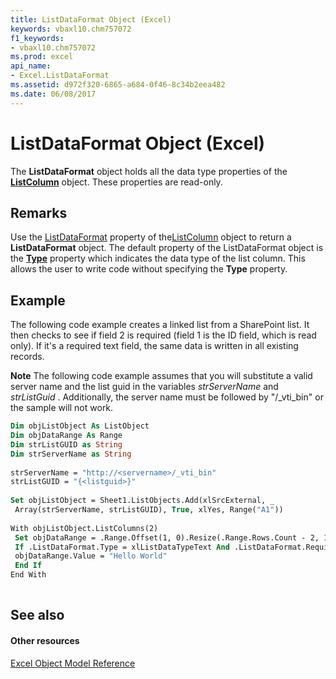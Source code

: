 ```yaml
---
title: ListDataFormat Object (Excel)
keywords: vbaxl10.chm757072
f1_keywords:
- vbaxl10.chm757072
ms.prod: excel
api_name:
- Excel.ListDataFormat
ms.assetid: d972f320-6865-a684-0f46-8c34b2eea482
ms.date: 06/08/2017
---
```



# ListDataFormat Object (Excel)

The  **ListDataFormat** object holds all the data type properties of the **[ListColumn](listcolumn-object-excel.md)** object. These properties are read-only.


## Remarks

Use the [ListDataFormat](listobject-listcolumns-property-excel.md) property of the[ListColumn](listobject-object-excel.md) object to return a **ListDataFormat** object. The default property of the ListDataFormat object is the **[Type](listdataformat-type-property-excel.md)** property which indicates the data type of the list column. This allows the user to write code without specifying the **Type** property.


## Example

 The following code example creates a linked list from a SharePoint list. It then checks to see if field 2 is required (field 1 is the ID field, which is read only). If it's a required text field, the same data is written in all existing records.


 **Note**  The following code example assumes that you will substitute a valid server name and the list guid in the variables  _strServerName_ and _strListGuid_ . Additionally, the server name must be followed by "/_vti_bin" or the sample will not work.


```vb
Dim objListObject As ListObject 
Dim objDataRange As Range 
Dim strListGUID as String 
Dim strServerName as String 
 
strServerName = "http://<servername>/_vti_bin" 
strListGUID = "{<listguid>}" 
 
Set objListObject = Sheet1.ListObjects.Add(xlSrcExternal, _ 
 Array(strServerName, strListGUID), True, xlYes, Range("A1")) 
 
With objListObject.ListColumns(2) 
 Set objDataRange = .Range.Offset(1, 0).Resize(.Range.Rows.Count - 2, 1) 
 If .ListDataFormat.Type = xlListDataTypeText And .ListDataFormat.Required Then 
 objDataRange.Value = "Hello World" 
 End If 
End With 
 

```


## See also


#### Other resources



[Excel Object Model Reference](http://msdn.microsoft.com/library/11ea8598-8a20-92d5-f98b-0da04263bf2c%28Office.15%29.aspx)

